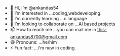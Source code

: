 - 👋 Hi, I’m @ankandas54
- 👀 I’m interested in ...coding,webdeveloping.
- 🌱 I’m currently learning ...c language
- 💞️ I’m looking to collaborate on ...AI based projects
- 📫 How to reach me ...you can mail me in this-ankandas8700@gmail.com
- 😄 Pronouns: ...he/him
- ⚡ Fun fact: ...i'm new in coding.

<!---
ankandas54/ankandas54 is a ✨ special ✨ repository because its `README.md` (this file) appears on your GitHub profile.
You can click the Preview link to take a look at your changes.
--->
